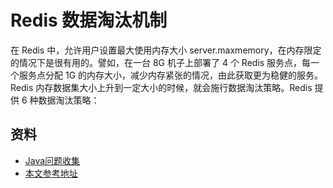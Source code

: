 # Redis 数据淘汰机制

在 Redis 中，允许用户设置最大使用内存大小 server.maxmemory，在内存限定的情况下是很有用的。譬如，在一台 8G 机子上部署了 4 个 Redis 服务点，每一个服务点分配 1G 的内存大小，减少内存紧张的情况，由此获取更为稳健的服务。Redis 内存数据集大小上升到一定大小的时候，就会施行数据淘汰策略。Redis 提供 6 种数据淘汰策略：


## 资料

- [Java问题收集](https://github.com/smltq/spring-boot-demo/tree/master/java-gather)
- [本文参考地址](https://zhuanlan.zhihu.com/p/48269420)